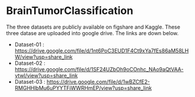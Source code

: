 # BrainTumorClassification
The three datasets are publicly available on figshare and Kaggle. These three datase are uploaded into google drive. The links are down below.
- Dataset-01 : https://drive.google.com/file/d/1nt6PoC3EUD1F4Ct9xYa7fEs86aM58LHW/view?usp=share_link
- Dataset-02 : https://drive.google.com/file/d/1SF24UZbOh9oCOnhc_NAo9aQtVAA-vtwl/view?usp=share_link
- Dataset-03 : https://drive.google.com/file/d/1wBZCfE2-RMGHHlbMu6uPYYTFiWWRHmEP/view?usp=share_link
